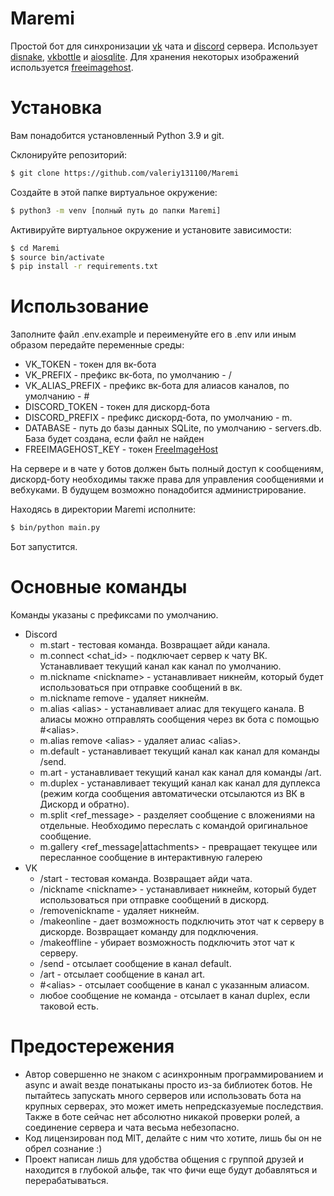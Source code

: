 # Maremi
Простой бот для синхронизации [vk](https://vk.com) чата и [discord](https://discord.com) сервера. Использует [disnake](https://github.com/DisnakeDev/disnake), [vkbottle](https://github.com/vkbottle/vkbottle) и [aiosqlite](https://github.com/omnilib/aiosqlite). Для хранения некоторых изображений используется [freeimagehost](https://freeimage.host/).

# Установка
Вам понадобится установленный Python 3.9 и git.

Склонируйте репозиторий:
```bash
$ git clone https://github.com/valeriy131100/Maremi
```

Создайте в этой папке виртуальное окружение:
```bash
$ python3 -m venv [полный путь до папки Maremi]
```

Активируйте виртуальное окружение и установите зависимости:
```bash
$ cd Maremi
$ source bin/activate
$ pip install -r requirements.txt
```
# Использование
Заполните файл .env.example и переименуйте его в .env или иным образом передайте переменные среды:
* VK_TOKEN - токен для вк-бота
* VK_PREFIX - префикс вк-бота, по умолчанию - /
* VK_ALIAS_PREFIX - префикс вк-бота для алиасов каналов, по умолчанию - #
* DISCORD_TOKEN - токен для дискорд-бота
* DISCORD_PREFIX - префикс дискорд-бота, по умолчанию - m.
* DATABASE - путь до базы данных SQLite, по умолчанию - servers.db. База будет создана, если файл не найден
* FREEIMAGEHOST_KEY - токен [FreeImageHost](https://freeimage.host/page/api)

На сервере и в чате у ботов должен быть полный доступ к сообщениям, дискорд-боту необходимы также права для управления сообщениями и вебхуками. В будущем возможно понадобится администрирование.

Находясь в директории Maremi исполните:
```bash
$ bin/python main.py
```
Бот запустится.

# Основные команды
Команды указаны с префиксами по умолчанию.

* Discord
  * m.start - тестовая команда. Возвращает айди канала.
  * m.connect \<chat_id\> - подключает сервер к чату ВК. Устанавливает текущий канал как канал по умолчанию.
  * m.nickname \<nickname\> - устанавливает никнейм, который будет использоваться при отправке сообщений в вк.
  * m.nickname remove - удаляет никнейм.
  * m.alias \<alias\> - устанавливает алиас для текущего канала. В алиасы можно отправлять сообщения через вк бота с помощью \#\<alias\>.
  * m.alias remove \<alias\> - удаляет алиас \<alias\>.
  * m.default - устанавливает текущий канал как канал для команды /send.
  * m.art - устанавливает текущий канал как канал для команды /art.
  * m.duplex - устанавливает текущий канал как канал для дуплекса (режим когда сообщения автоматически отсылаются из ВК в Дискорд и обратно).
  * m.split \<ref_message\> - разделяет сообщение с вложениями на отдельные. Необходимо переслать с командой оригинальное сообщение.
  * m.gallery \<ref_message|attachments\> - превращает текущее или пересланное сообщение в интерактивную галерею
* VK
  * /start - тестовая команда. Возвращает айди чата.
  * /nickname \<nickname\> - устанавливает никнейм, который будет использоваться при отправке сообщений в дискорд.
  * /removenickname - удаляет никнейм.
  * /makeonline - дает возможность подключить этот чат к серверу в дискорде. Возвращает команду для подключения.
  * /makeoffline - убирает возможность подключить этот чат к серверу.
  * /send - отсылает сообщение в канал default.
  * /art - отсылает сообщение в канал art.
  * \#\<alias\> - отсылает сообщение в канал с указанным алиасом.
  * любое сообщение не команда - отсылает в канал duplex, если таковой есть.

# Предостережения
* Автор совершенно не знаком с асинхронным программированием и async и await везде понатыканы просто из-за библиотек ботов. Не пытайтесь запускать много серверов или использовать бота на крупных серверах, это может иметь непредсказуемые последствия. Также в боте сейчас нет абсолютно никакой проверки ролей, а соединение сервера и чата весьма небезопасно. 
* Код лицензирован под MIT, делайте с ним что хотите, лишь бы он не обрел сознание :)
* Проект написан лишь для удобства общения с группой друзей и находится в глубокой альфе, так что фичи еще будут добавляться и перерабатываться.
